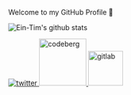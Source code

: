 Welcome to my GitHub Profile 👋

![Ein-Tim's github stats](https://github-readme-stats.vercel.app/api?username=Ein-Tim&show_icons=true&theme=algolia&include_all_commits=true)

<a href="https://twitter.com/EinTim2" target="_blank">
<img src=https://img.shields.io/badge/twitter-%2300acee.svg?&style=for-the-badge&logo=twitter&logoColor=white alt=twitter style="margin-bottom: 5px;" />
</a>
<a href="https://codeberg.org/Ein-Tim" target="_blank">
<img src=https://user-images.githubusercontent.com/67682506/114096263-c8806d00-98be-11eb-8357-b051c807bd39.png width=95&style=for-the-badge&logo=Codeberg&logoColor=white alt=codeberg style="margin-bottom: 5px;" />
</a>
<a href="https://gitlab.com/Ein-Tim" target="_blank">
<img src=https://user-images.githubusercontent.com/67682506/113917166-28a0e180-97e1-11eb-9533-565aac271eef.png width=70&style=for-the-badge&logo=GitLab&logoColor=white alt=gitlab style="margin-bottom: 5px;" />
</a>
